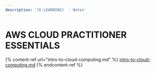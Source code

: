 ```yaml
---
description: '[E-LEARNING]  - Notes'
---
```


# AWS CLOUD PRACTITIONER ESSENTIALS

{% content-ref url="intro-to-cloud-computing.md" %}
[intro-to-cloud-computing.md](intro-to-cloud-computing.md)
{% endcontent-ref %}

